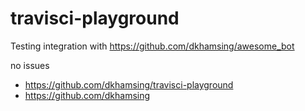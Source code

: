 # travisci-playground

Testing integration with https://github.com/dkhamsing/awesome_bot

no issues

- https://github.com/dkhamsing/travisci-playground
- https://github.com/dkhamsing
